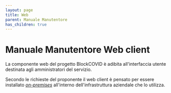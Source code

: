 ```yaml
---
layout: page
title: Web
parent: Manuale Manutentore
has_children: true
---
```


# Manuale Manutentore Web client

La componente web del progetto BlockCOVID è adibita all'interfaccia
utente destinata agli amministratori del servizio.

Secondo le richieste del proponente il web client è pensato per essere
installato [_on-premises_](/glossario#on-premises) all'interno
dell'infrastruttura aziendale che lo utilizza.
